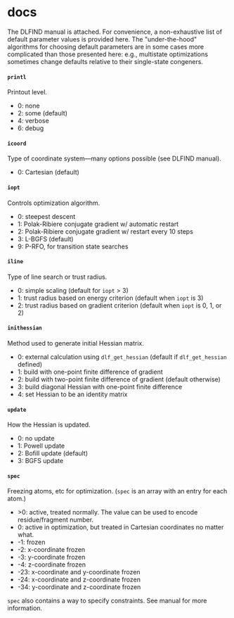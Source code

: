 # docs

The DLFIND manual is attached. For convenience, a non-exhaustive list of default parameter values is provided here. 
The "under-the-hood" algorithms for choosing default parameters are in some cases more complicated than those presented here:
e.g., multistate optimizations sometimes change defaults relative to their single-state congeners. 

#### ``printl``
Printout level.
- 0: none 
- 2: some (default)
- 4: verbose
- 6: debug

#### ``icoord``
Type of coordinate system—many options possible (see DLFIND manual).
- 0: Cartesian (default)

#### ``iopt``
Controls optimization algorithm.
- 0: steepest descent 
- 1: Polak-Ribiere conjugate gradient w/ automatic restart
- 2: Polak-Ribiere conjugate gradient w/ restart every 10 steps
- 3: L-BGFS (default)
- 9: P-RFO, for transition state searches

#### ``iline``
Type of line search or trust radius.
- 0: simple scaling (default for ``iopt`` > 3)
- 1: trust radius based on energy criterion (default when ``iopt`` is 3)
- 2: trust radius based on gradient criterion (default when ``iopt`` is 0, 1, or 2)

#### ``inithessian``
Method used to generate initial Hessian matrix.
- 0: external calculation using ``dlf_get_hessian`` (default if ``dlf_get_hessian`` defined)
- 1: build with one-point finite difference of gradient
- 2: build with two-point finite difference of gradient (default otherwise)
- 3: build diagonal Hessian with one-point finite difference
- 4: set Hessian to be an identity matrix

#### ``update``
How the Hessian is updated.
- 0: no update
- 1: Powell update
- 2: Bofill update (default)
- 3: BGFS update

#### ``spec``
Freezing atoms, etc for optimization. (``spec`` is an array with an entry for each atom.)
- \>0: active, treated normally. The value can be used to encode residue/fragment number.
- 0: active in optimization, but treated in Cartesian coordinates no matter what.
- -1: frozen
- -2: x-coordinate frozen
- -3: y-coordinate frozen
- -4: z-coordinate frozen
- -23: x-coordinate and y-coordinate frozen
- -24: x-coordinate and z-coordinate frozen
- -34: y-coordinate and z-coordinate frozen

``spec`` also contains a way to specify constraints. See manual for more information.

